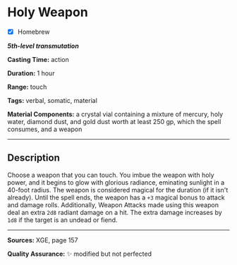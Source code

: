 # Holy Weapon

- [x] Homebrew

***5th-level transmutation***

**Casting Time:** action

**Duration:** 1 hour

**Range:** touch

**Tags:** verbal, somatic, material

**Material Components:** a crystal vial containing a mixture of mercury, holy water, diamond dust, and gold dust worth at least 250 gp, which the spell consumes, and a weapon

---

## Description
Choose a weapon that you can touch.
You imbue the weapon with holy power, and it begins to glow with glorious radiance, eminating sunlight in a 40-foot radius.
The weapon is considered magical for the duration (if it isn't already).
Until the spell ends, the weapon has a `+3` magical bonus to attack and damage rolls.
Additionally, Weapon Attacks made using this weapon deal an extra `2d8` radiant damage on a hit.
The extra damage increases by `1d8` if the target is an undead or fiend.

---

**Sources:** XGE, page 157

**Quality Assurance:** :sparkles: modified but not perfected
